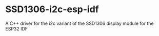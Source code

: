 # SSD1306-i2c-esp-idf
A C++ driver for the i2c variant of the SSD1306 display module for the ESP32 IDF
